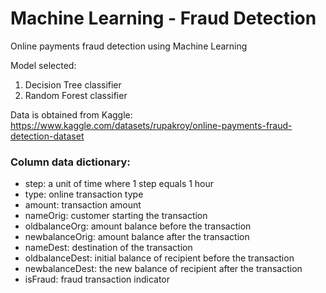 # Machine Learning - Fraud Detection

Online payments fraud detection using Machine Learning

Model selected:
1. Decision Tree classifier
2. Random Forest classifier

Data is obtained from Kaggle: 
https://www.kaggle.com/datasets/rupakroy/online-payments-fraud-detection-dataset


### Column data dictionary:
- step: a unit of time where 1 step equals 1 hour
- type: online transaction type
- amount: transaction amount
- nameOrig: customer starting the transaction
- oldbalanceOrg: amount balance before the transaction
- newbalanceOrig: amount balance after the transaction
- nameDest: destination of the transaction
- oldbalanceDest: initial balance of recipient before the transaction
- newbalanceDest: the new balance of recipient after the transaction
- isFraud: fraud transaction indicator
